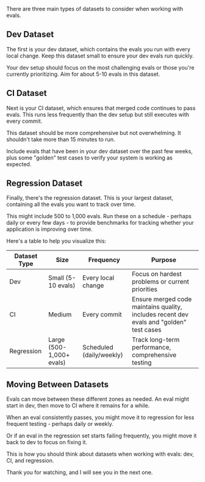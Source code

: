 There are three main types of datasets to consider when working with evals.

## Dev Dataset

The first is your dev dataset, which contains the evals you run with every local change. Keep this dataset small to ensure your dev evals run quickly.

Your dev setup should focus on the most challenging evals or those you're currently prioritizing. Aim for about 5-10 evals in this dataset.

## CI Dataset

Next is your CI dataset, which ensures that merged code continues to pass evals. This runs less frequently than the dev setup but still executes with every commit.

This dataset should be more comprehensive but not overwhelming. It shouldn't take more than 15 minutes to run.

Include evals that have been in your dev dataset over the past few weeks, plus some "golden" test cases to verify your system is working as expected.

## Regression Dataset

Finally, there's the regression dataset. This is your largest dataset, containing all the evals you want to track over time.

This might include 500 to 1,000 evals. Run these on a schedule - perhaps daily or every few days - to provide benchmarks for tracking whether your application is improving over time.

Here's a table to help you visualize this:

| Dataset Type | Size                     | Frequency                | Purpose                                                                                 |
| ------------ | ------------------------ | ------------------------ | --------------------------------------------------------------------------------------- |
| Dev          | Small (5-10 evals)       | Every local change       | Focus on hardest problems or current priorities                                         |
| CI           | Medium                   | Every commit             | Ensure merged code maintains quality, includes recent dev evals and "golden" test cases |
| Regression   | Large (500-1,000+ evals) | Scheduled (daily/weekly) | Track long-term performance, comprehensive testing                                      |

## Moving Between Datasets

Evals can move between these different zones as needed. An eval might start in dev, then move to CI where it remains for a while.

When an eval consistently passes, you might move it to regression for less frequent testing - perhaps daily or weekly.

Or if an eval in the regression set starts failing frequently, you might move it back to dev to focus on fixing it.

This is how you should think about datasets when working with evals: dev, CI, and regression.

Thank you for watching, and I will see you in the next one.
